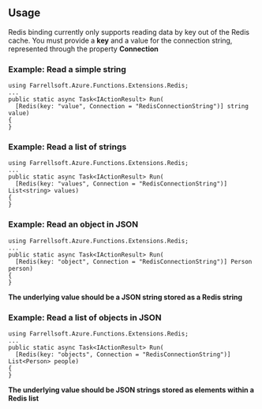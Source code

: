 
## Usage
Redis binding currently only supports reading data by key out of the Redis cache. You must provide a **key** and a value for the connection string, represented through the property **Connection**


### Example: Read a simple string
```
using Farrellsoft.Azure.Functions.Extensions.Redis;
...
public static async Task<IActionResult> Run(
  [Redis(key: "value", Connection = "RedisConnectionString")] string value)
{
}
```

### Example: Read a list of strings
```
using Farrellsoft.Azure.Functions.Extensions.Redis;
...
public static async Task<IActionResult> Run(
  [Redis(key: "values", Connection = "RedisConnectionString")] List<string> values)
{
}
```

### Example: Read an object in JSON
```
using Farrellsoft.Azure.Functions.Extensions.Redis;
...
public static async Task<IActionResult> Run(
  [Redis(key: "object", Connection = "RedisConnectionString")] Person person)
{
}
```
**The underlying value should be a JSON string stored as a Redis string**

### Example: Read a list of objects in JSON
```
using Farrellsoft.Azure.Functions.Extensions.Redis;
...
public static async Task<IActionResult> Run(
  [Redis(key: "objects", Connection = "RedisConnectionString")] List<Person> people)
{
}
```
**The underlying value should be JSON strings stored as elements within a Redis list**